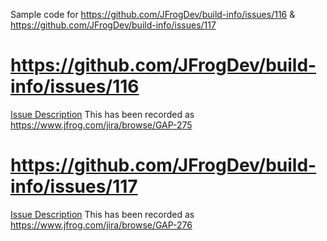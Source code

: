 Sample code for https://github.com/JFrogDev/build-info/issues/116 &amp; https://github.com/JFrogDev/build-info/issues/117

# https://github.com/JFrogDev/build-info/issues/116
[Issue Description](116.md)
This has been recorded as https://www.jfrog.com/jira/browse/GAP-275

# https://github.com/JFrogDev/build-info/issues/117
[Issue Description](117.md)
This has been recorded as https://www.jfrog.com/jira/browse/GAP-276
